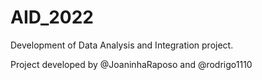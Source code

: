 # AID_2022
Development of Data Analysis and Integration project.

Project developed by @JoaninhaRaposo and @rodrigo1110
